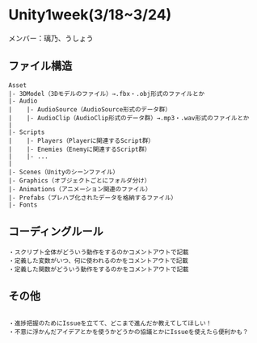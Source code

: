 # Unity1week(3/18~3/24)
<p>メンバー：璃乃、うしょう</p>

## ファイル構造
```
Asset
|- 3DModel（3Dモデルのファイル）→.fbx・.obj形式のファイルとか
|- Audio
|    |- AudioSource（AudioSource形式のデータ群）
|    |- AudioClip（AudioClip形式のデータ群）→.mp3・.wav形式のファイルとか
|
|- Scripts
|    |- Players（Playerに関連するScript群）
|    |- Enemies（Enemyに関連するScript群）
|    |- ...
|
|- Scenes（Unityのシーンファイル）
|- Graphics（オブジェクトごとにフォルダ分け）
|- Animations（アニメーション関連のファイル）
|- Prefabs（プレハブ化されたデータを格納するファイル）
|- Fonts

```
## コーディングルール
```
・スクリプト全体がどういう動作をするのかコメントアウトで記載
・定義した変数がいつ、何に使われるのかをコメントアウトで記載
・定義した関数がどういう動作をするのかをコメントアウトで記載

```
## その他
```

・進捗把握のためにIssueを立てて、どこまで進んだか教えてしてほしい！
・不意に浮かんだアイデアとかを使うかどうかの協議とかにIssueを使えたら便利かも？

```
